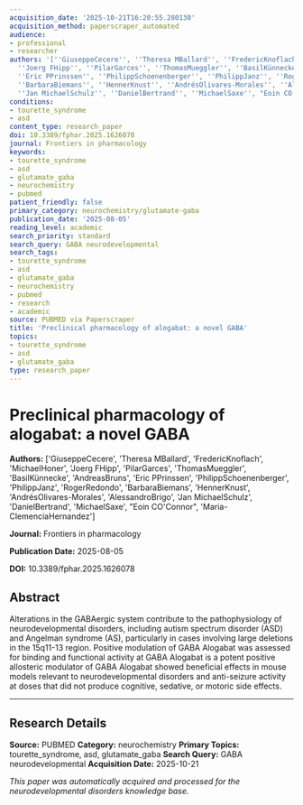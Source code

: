 ```yaml
---
acquisition_date: '2025-10-21T16:20:55.280130'
acquisition_method: paperscraper_automated
audience:
- professional
- researcher
authors: '[''GiuseppeCecere'', ''Theresa MBallard'', ''FredericKnoflach'', ''MichaelHoner'',
  ''Joerg FHipp'', ''PilarGarces'', ''ThomasMueggler'', ''BasilKünnecke'', ''AndreasBruns'',
  ''Eric PPrinssen'', ''PhilippSchoenenberger'', ''PhilippJanz'', ''RogerRedondo'',
  ''BarbaraBiemans'', ''HennerKnust'', ''AndrésOlivares-Morales'', ''AlessandroBrigo'',
  ''Jan MichaelSchulz'', ''DanielBertrand'', ''MichaelSaxe'', "Eoin CO''Connor", ''Maria-ClemenciaHernandez'']'
conditions:
- tourette_syndrome
- asd
content_type: research_paper
doi: 10.3389/fphar.2025.1626078
journal: Frontiers in pharmacology
keywords:
- tourette_syndrome
- asd
- glutamate_gaba
- neurochemistry
- pubmed
patient_friendly: false
primary_category: neurochemistry/glutamate-gaba
publication_date: '2025-08-05'
reading_level: academic
search_priority: standard
search_query: GABA neurodevelopmental
search_tags:
- tourette_syndrome
- asd
- glutamate_gaba
- neurochemistry
- pubmed
- research
- academic
source: PUBMED via Paperscraper
title: 'Preclinical pharmacology of alogabat: a novel GABA'
topics:
- tourette_syndrome
- asd
- glutamate_gaba
type: research_paper
---
```


# Preclinical pharmacology of alogabat: a novel GABA

**Authors:** ['GiuseppeCecere', 'Theresa MBallard', 'FredericKnoflach', 'MichaelHoner', 'Joerg FHipp', 'PilarGarces', 'ThomasMueggler', 'BasilKünnecke', 'AndreasBruns', 'Eric PPrinssen', 'PhilippSchoenenberger', 'PhilippJanz', 'RogerRedondo', 'BarbaraBiemans', 'HennerKnust', 'AndrésOlivares-Morales', 'AlessandroBrigo', 'Jan MichaelSchulz', 'DanielBertrand', 'MichaelSaxe', "Eoin CO'Connor", 'Maria-ClemenciaHernandez']

**Journal:** Frontiers in pharmacology

**Publication Date:** 2025-08-05

**DOI:** 10.3389/fphar.2025.1626078

## Abstract

Alterations in the GABAergic system contribute to the pathophysiology of neurodevelopmental disorders, including autism spectrum disorder (ASD) and Angelman syndrome (AS), particularly in cases involving large deletions in the 15q11-13 region. Positive modulation of GABA Alogabat was assessed for binding and functional activity at GABA Alogabat is a potent positive allosteric modulator of GABA Alogabat showed beneficial effects in mouse models relevant to neurodevelopmental disorders and anti-seizure activity at doses that did not produce cognitive, sedative, or motoric side effects.

---

## Research Details

**Source:** PUBMED
**Category:** neurochemistry
**Primary Topics:** tourette_syndrome, asd, glutamate_gaba
**Search Query:** GABA neurodevelopmental
**Acquisition Date:** 2025-10-21

*This paper was automatically acquired and processed for the neurodevelopmental disorders knowledge base.*
